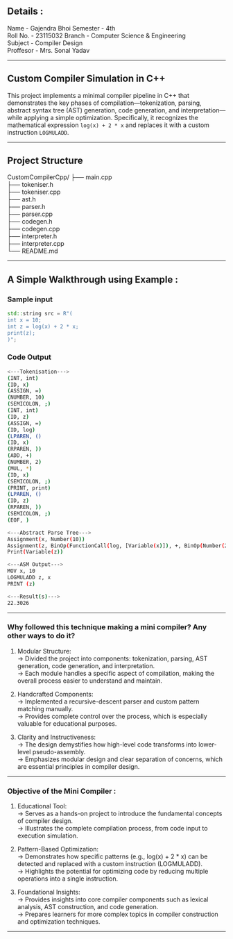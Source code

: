 ## Details :
Name - Gajendra Bhoi
Semester  - 4th  
Roll No. - 23115032
Branch - Computer Science & Engineering  
Subject - Compiler Design    
Proffesor - Mrs. Sonal Yadav    

---

## Custom Compiler Simulation in C++

This project implements a minimal compiler pipeline in C++ that demonstrates the key phases of compilation—tokenization, parsing, abstract syntax tree (AST) generation, code generation, and interpretation—while applying a simple optimization. Specifically, it recognizes the mathematical expression `log(x) + 2 * x` and replaces it with a custom instruction `LOGMULADD`.

---

## Project Structure

CustomCompilerCpp/
├── main.cpp  
├── tokeniser.h  
├── tokeniser.cpp  
├── ast.h  
├── parser.h  
├── parser.cpp  
├── codegen.h  
├── codegen.cpp  
├── interpreter.h  
├── interpreter.cpp  
└── README.md  

---

## A Simple Walkthrough using Example :
### Sample input 
```cpp
std::string src = R"(
int x = 10;
int z = log(x) + 2 * x;
print(z);
)";
```
### Code Output
```bash
<---Tokenisation--->
(INT, int)
(ID, x)
(ASSIGN, =)
(NUMBER, 10)
(SEMICOLON, ;)
(INT, int)
(ID, z)
(ASSIGN, =)
(ID, log)
(LPAREN, ()
(ID, x)
(RPAREN, ))
(ADD, +)
(NUMBER, 2)
(MUL, *)
(ID, x)
(SEMICOLON, ;)
(PRINT, print)
(LPAREN, ()
(ID, z)
(RPAREN, ))
(SEMICOLON, ;)
(EOF, )

<---Abstract Parse Tree--->
Assignment(x, Number(10))
Assignment(z, BinOp(FunctionCall(log, [Variable(x)]), +, BinOp(Number(2), * , Variable(x))))
Print(Variable(z))

<---ASM Output--->
MOV x, 10
LOGMULADD z, x
PRINT (z)

<---Result(s)--->
22.3026
```
--- 

### Why followed this technique making a mini compiler? Any other ways to do it?  
1. Modular Structure:  
-> Divided the project into components: tokenization, parsing, AST generation, code generation, and interpretation.  
-> Each module handles a specific aspect of compilation, making the overall process easier to understand and maintain.    

2. Handcrafted Components:  
-> Implemented a recursive-descent parser and custom pattern matching manually.  
-> Provides complete control over the process, which is especially valuable for educational purposes.  

3. Clarity and Instructiveness:  
-> The design demystifies how high-level code transforms into lower-level pseudo-assembly.  
-> Emphasizes modular design and clear separation of concerns, which are essential principles in compiler design.  

---

### Objective of the Mini Compiler :  
1. Educational Tool:  
-> Serves as a hands-on project to introduce the fundamental concepts of compiler design.  
-> Illustrates the complete compilation process, from code input to execution simulation.  

2. Pattern-Based Optimization:  
-> Demonstrates how specific patterns (e.g., log(x) + 2 * x) can be detected and replaced with a custom instruction (LOGMULADD).  
-> Highlights the potential for optimizing code by reducing multiple operations into a single instruction.  

3. Foundational Insights:  
-> Provides insights into core compiler components such as lexical analysis, AST construction, and code generation.  
-> Prepares learners for more complex topics in compiler construction and optimization techniques.

---
